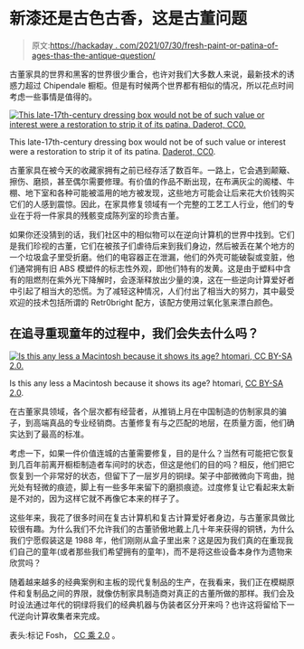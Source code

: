 # 新漆还是古色古香，这是古董问题

> 原文:[https://hackaday . com/2021/07/30/fresh-paint-or-patina-of-ages-thas-the-antique-question/](https://hackaday.com/2021/07/30/fresh-paint-or-patina-of-ages-thats-the-antique-question/)

古董家具的世界和黑客的世界很少重合，也许对我们大多数人来说，最新技术的诱惑力超过 Chipendale 橱柜。但是有时候两个世界都有相似的情况，所以花点时间考虑一些事情是值得的。

[![This late-17th-century dressing box would not be of such value or interest were a restoration to strip it of its patina. Daderot, CC0.](../Images/b95b08b98b85efe0ad63796826d5ca38.png)](https://hackaday.com/wp-content/uploads/2020/12/1111px-Dressing_box_England_1690-1710_oak_iron_wool_velvet_with_carpet_Turkey_1690-1700_wool_cotton_-_Concord_Museum_-_Concord_MA_-_DSC05687.jpeg)

This late-17th-century dressing box would not be of such value or interest were a restoration to strip it of its patina. [Daderot, CC0](https://commons.wikimedia.org/wiki/File:Dressing_box,_England,_1690-1710,_oak,_iron,_wool_velvet,_with_carpet,_Turkey,_1690-1700,_wool,_cotton_-_Concord_Museum_-_Concord,_MA_-_DSC05687.JPG).

古董家具在被今天的收藏家拥有之前已经存活了数百年。一路上，它会遇到颠簸、擦伤、磨损，甚至偶尔需要修理。有价值的作品不断出现，在布满灰尘的阁楼、牛棚、地下室和各种可能被滥用的地方被发现，这些地方可能会让后来花大价钱购买它们的人感到震惊。因此，在家具修复领域有一个完整的工艺工人行业，他们的专业在于将一件家具的残骸变成陈列室的珍贵古董。

如果你还没猜到的话，我们社区中的相似物可以在逆向计算机的世界中找到。它们是我们珍视的古董，它们在被孩子们虐待后来到我们身边，然后被丢在某个地方的一个垃圾盒子里受折磨。他们的电容器正在泄漏，他们的外壳可能破裂或变脏，他们通常拥有旧 ABS 模塑件的标志性外观，即他们特有的发黄。这是由于塑料中含有的阻燃剂在紫外光下降解时，会逐渐释放出少量的溴，这在一些逆向计算爱好者中引起了相当大的恐慌。为了减轻这种情况，人们付出了相当大的努力，其中最受欢迎的技术包括所谓的 Retr0bright 配方，该配方使用过氧化氢来漂白颜色。

## 在追寻重现童年的过程中，我们会失去什么吗？

[![Is this any less a Macintosh because it shows its age? htomari, CC BY-SA 2.0.](../Images/15eb15ac52b698f2a61010d014fe0ed0.png)](https://hackaday.com/wp-content/uploads/2020/12/mac-with-patina.jpg)

Is this any less a Macintosh because it shows its age? htomari, [CC BY-SA 2.0](https://commons.wikimedia.org/wiki/File:Apple_Macintosh_Plus_(24678854850).jpg).

在古董家具领域，各个层次都有经营者，从推销上月在中国制造的仿制家具的骗子，到高端真品的专业经销商。古董修复有与之匹配的地层，在质量方面，他们确实达到了最高的标准。

考虑一下，如果一件价值连城的古董需要修复，目的是什么？当然有可能把它恢复到几百年前离开橱柜制造者车间时的状态，但这是他们的目的吗？相反，他们把它恢复到一个非常好的状态，但留下了一层岁月的铜绿。架子中部微微向下弯曲，抛光处有轻微的痕迹，脚上有一些多年来留下的磨损痕迹。过度修复让它看起来太新是不对的，因为这样它就不再像它本来的样子了。

这些年来，我花了很多时间在复古计算机和复古计算爱好者身边，与古董家具做比较很有趣。为什么我们不允许我们的古董骄傲地戴上几十年来获得的铜锈，为什么我们宁愿假装这是 1988 年，他们刚刚从盒子里出来？这是因为我们真的在重现我们自己的童年(或者那些我们希望拥有的童年)，而不是将这些设备本身作为遗物来欣赏吗？

随着越来越多的经典案例和主板的现代复制品的生产，在我看来，我们正在模糊原件和复制品之间的界限，就像仿制家具制造商对真正的古董所做的那样。我们会及时设法通过年代的铜绿将我们的经典机器与伪装者区分开来吗？也许这将留给下一代逆向计算收集者来完成。

表头:标记 Fosh， [CC 乘 2.0](https://commons.wikimedia.org/wiki/File:Antique_shop.jpg) 。